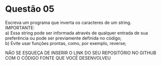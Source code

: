 # Questão 05
Escreva um programa que inverta os caracteres de um string.   
IMPORTANTE:  
a) Essa string pode ser informada através de qualquer entrada de sua preferência ou pode ser previamente definida no código;  
b) Evite usar funções prontas, como, por exemplo, reverse;   

NÃO SE ESQUEÇA DE INSERIR O LINK DO SEU REPOSITÓRIO NO GITHUB COM O CÓDIGO FONTE QUE VOCÊ DESENVOLVEU